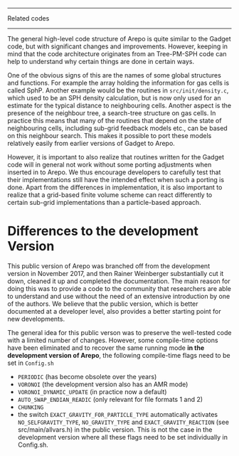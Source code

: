 *************
Related codes
*************

The general high-level code structure of Arepo is quite similar to the
Gadget code, but with significant changes and improvements. However,
keeping in mind that the code architecture originates from an
Tree-PM-SPH code can help to understand why certain things are done in
certain ways.

One of the obvious signs of this are the names of some global
structures and functions. For example the array holding the
information for gas cells is called SphP. Another example would be the
routines in ``src/init/density.c``, which used to be an SPH density
calculation, but is now only used for an estimate for the typical
distance to neighbouring cells. Another aspect is the presence of the
neighbour tree, a search-tree structure on gas cells. In practice this
means that many of the routines that depend on the state of
neighbouring cells, including sub-grid feedback models etc., can be
based on this neighbour search. This makes it possible to port these
models relatively easily from earlier versions of Gadget to Arepo.

However, it is important to also realize that routines written for the
Gadget code will in general not work without some porting adjustments
when inserted in to Arepo. We thus encourage developers to carefully
test that their implementations still have the intended effect when
such a porting is done.  Apart from the differences in implementation,
it is also important to realize that a grid-based finite volume scheme
can react differently to certain sub-grid implementations than a
particle-based approach.


Differences to the development Version
======================================

This public version of Arepo was branched off from the development
version in November 2017, and then Rainer Weinberger substantially cut
it down, cleaned it up and completed the documentation. The main
reason for doing this was to provide a code to the community that
researchers are able to understand and use without the need of an
extensive introduction by one of the authors. We believe that the
public version, which is better documented at a developer level, also
provides a better starting point for new developments.

The general idea for this public verson was to preserve the
well-tested code with a limited number of changes. However, some
compile-time options have been eliminated and to recover the same
running mode **in the development version of Arepo**, the following
compile-time flags need to be set in `Config.sh`

* ``PERIODIC`` (has become obsolete over the years)
* ``VORONOI`` (the development version also has an AMR mode)
* ``VORONOI_DYNAMIC_UPDATE`` (in practice now a default)
* ``AUTO_SWAP_ENDIAN_READIC`` (only relevant for file formats 1 and 2)
* ``CHUNKING``
* the switch ``EXACT_GRAVITY_FOR_PARTICLE_TYPE`` automatically
  activates ``NO_SELFGRAVITY_TYPE``, ``NO_GRAVITY_TYPE`` and
  ``EXACT_GRAVITY_REACTION`` (see src/main/allvars.h) in the public
  version. This is not the case in the development version where all
  these flags need to be set individually in Config.sh.
